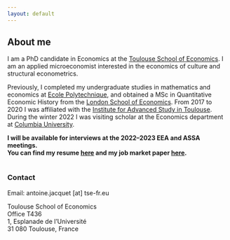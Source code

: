 ```yaml
---
layout: default
---
```


## About me

I am a PhD candidate in Economics at the [Toulouse School of Economics](https://www.tse-fr.eu). 
I am an applied microeconomist interested in the economics of culture and structural econometrics.
<!--
In my [research](.\research.html), I am broadly interested in how culture interacts with economic incentives and outcomes, as well as in the resulting population dynamics.
To study this, I use microeconomic theory, matching models, and their estimation using structural econometrics.
-->

Previously, I completed my undergraduate studies in mathematics and economics at [Ecole Polytechnique](https://www.polytechnique.edu), and obtained a MSc in Quantitative Economic History from the [London School of Economics](https://www.lse.ac.uk).
From 2017 to 2020 I was affiliated with the [Institute for Advanced Study in Toulouse](https://www.iast.fr).
During the winter 2022 I was visiting scholar at the Economics department at [Columbia University](https://econ.columbia.edu).

<b>I will be available for interviews at the 2022–2023 EEA and ASSA meetings.</b>  
<b>You can find my resume [here](assets/CV_AJacquet.pdf) and my job market paper [here](assets/JMP_AJacquet.pdf).</b>  
<p style="margin-bottom:1cm;"> </p>


### Contact

Email: antoine.jacquet \[at\] tse-fr.eu

Toulouse School of Economics  
Office T436  
1, Esplanade de l’Université  
31 080 Toulouse, France
